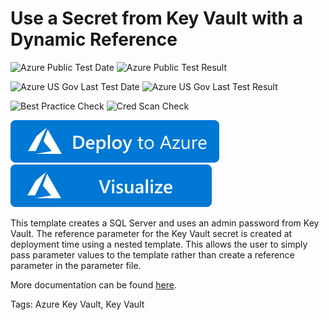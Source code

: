 # Use a Secret from Key Vault with a Dynamic Reference

![Azure Public Test Date](https://azurequickstartsservice.blob.core.windows.net/badges/201-key-vault-use-dynamic-id/PublicLastTestDate.svg)
![Azure Public Test Result](https://azurequickstartsservice.blob.core.windows.net/badges/201-key-vault-use-dynamic-id/PublicDeployment.svg)

![Azure US Gov Last Test Date](https://azurequickstartsservice.blob.core.windows.net/badges/201-key-vault-use-dynamic-id/FairfaxLastTestDate.svg)
![Azure US Gov Last Test Result](https://azurequickstartsservice.blob.core.windows.net/badges/201-key-vault-use-dynamic-id/FairfaxDeployment.svg)

![Best Practice Check](https://azurequickstartsservice.blob.core.windows.net/badges/201-key-vault-use-dynamic-id/BestPracticeResult.svg)
![Cred Scan Check](https://azurequickstartsservice.blob.core.windows.net/badges/201-key-vault-use-dynamic-id/CredScanResult.svg)

[![Deploy To Azure](https://raw.githubusercontent.com/Azure/azure-quickstart-templates/master/1-CONTRIBUTION-GUIDE/images/deploytoazure.svg?sanitize=true)](https://portal.azure.com/#create/Microsoft.Template/uri/https%3A%2F%2Fraw.githubusercontent.com%2FAzure%2Fazure-quickstart-templates%2Fmaster%2F201-key-vault-use-dynamic-id%2Fazuredeploy.json)  [![Visualize](https://raw.githubusercontent.com/Azure/azure-quickstart-templates/master/1-CONTRIBUTION-GUIDE/images/visualizebutton.svg?sanitize=true)](http://armviz.io/#/?load=https%3A%2F%2Fraw.githubusercontent.com%2FAzure%2Fazure-quickstart-templates%2Fmaster%2F201-key-vault-use-dynamic-id%2Fazuredeploy.json)

This template creates a SQL Server and uses an admin password from Key Vault.  The reference parameter for the Key Vault secret is created at deployment time using a nested template.  This allows the user to simply pass parameter values to the template rather than create a reference parameter in the parameter file.

More documentation can be found [here](https://docs.microsoft.com/en-us/azure/azure-resource-manager/resource-manager-keyvault-parameter).

Tags: Azure Key Vault, Key Vault


